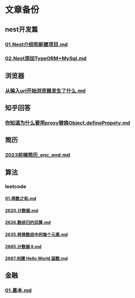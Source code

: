 <h1>文章备份</h1>
<h2>nest开发篇</h2>
<h3><a href="content/nest开发篇/01.Nest介绍和新建项目.md">01.Nest介绍和新建项目.md</a></h3>
<h3><a href="content/nest开发篇/02.Nest添加TypeORM+MySql.md">02.Nest添加TypeORM+MySql.md</a></h3>
<h2>浏览器</h2>
<h3><a href="content/浏览器/从输入url开始浏览器发生了什么.md">从输入url开始浏览器发生了什么.md</a></h3>
<h2>知乎回答</h2>
<h3><a href="content/知乎回答/你知道为什么要用proxy替换Object.definePropety.md">你知道为什么要用proxy替换Object.definePropety.md</a></h3>
<h2>简历</h2>
<h3><a href="content/简历/2023前端简历_enc_end.md">2023前端简历_enc_end.md</a></h3>
<h2>算法</h2>
<h3>leetcode</h3>
<h4><a href="content/算法/leetcode/01.两数之和.md">01.两数之和.md</a></h4>
<h4><a href="content/算法/leetcode/2620.计数器.md">2620.计数器.md</a></h4>
<h4><a href="content/算法/leetcode/2626.数组归约运算.md">2626.数组归约运算.md</a></h4>
<h4><a href="content/算法/leetcode/2635.转换数组中的每个元素.md">2635.转换数组中的每个元素.md</a></h4>
<h4><a href="content/算法/leetcode/2665.计数器 II.md">2665.计数器 II.md</a></h4>
<h4><a href="content/算法/leetcode/2667.创建 Hello World 函数.md">2667.创建 Hello World 函数.md</a></h4>
<h2>金融</h2>
<h3><a href="content/金融/01.基本.md">01.基本.md</a></h3>
